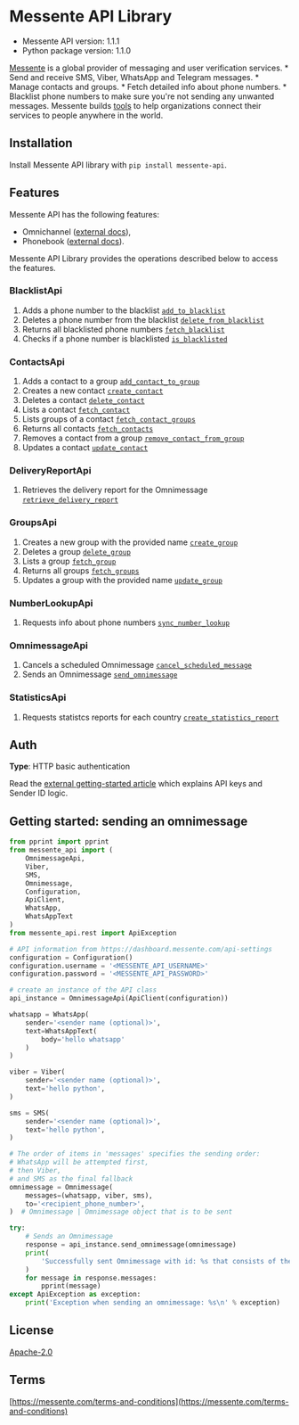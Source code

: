# Messente API Library

- Messente API version: 1.1.1
- Python package version: 1.1.0

[Messente](https://messente.com) is a global provider of messaging and user verification services.  * Send and receive SMS, Viber, WhatsApp and Telegram messages. * Manage contacts and groups. * Fetch detailed info about phone numbers. * Blacklist phone numbers to make sure you&#39;re not sending any unwanted messages.  Messente builds [tools](https://messente.com/documentation) to help organizations connect their services to people anywhere in the world.

## Installation

Install Messente API library with `pip install messente-api`.

## Features

Messente API has the following features:

- Omnichannel ([external docs](https://messente.com/documentation/omnichannel-api)),
- Phonebook ([external docs](https://messente.com/documentation/phonebook-api)).

Messente API Library provides the operations described below to access the features.

### BlacklistApi

1. Adds a phone number to the blacklist [`add_to_blacklist`](docs/BlacklistApi.md#add_to_blacklist)
1. Deletes a phone number from the blacklist [`delete_from_blacklist`](docs/BlacklistApi.md#delete_from_blacklist)
1. Returns all blacklisted phone numbers [`fetch_blacklist`](docs/BlacklistApi.md#fetch_blacklist)
1. Checks if a phone number is blacklisted [`is_blacklisted`](docs/BlacklistApi.md#is_blacklisted)

### ContactsApi

1. Adds a contact to a group [`add_contact_to_group`](docs/ContactsApi.md#add_contact_to_group)
1. Creates a new contact [`create_contact`](docs/ContactsApi.md#create_contact)
1. Deletes a contact [`delete_contact`](docs/ContactsApi.md#delete_contact)
1. Lists a contact [`fetch_contact`](docs/ContactsApi.md#fetch_contact)
1. Lists groups of a contact [`fetch_contact_groups`](docs/ContactsApi.md#fetch_contact_groups)
1. Returns all contacts [`fetch_contacts`](docs/ContactsApi.md#fetch_contacts)
1. Removes a contact from a group [`remove_contact_from_group`](docs/ContactsApi.md#remove_contact_from_group)
1. Updates a contact [`update_contact`](docs/ContactsApi.md#update_contact)

### DeliveryReportApi

1. Retrieves the delivery report for the Omnimessage [`retrieve_delivery_report`](docs/DeliveryReportApi.md#retrieve_delivery_report)

### GroupsApi

1. Creates a new group with the provided name [`create_group`](docs/GroupsApi.md#create_group)
1. Deletes a group [`delete_group`](docs/GroupsApi.md#delete_group)
1. Lists a group [`fetch_group`](docs/GroupsApi.md#fetch_group)
1. Returns all groups [`fetch_groups`](docs/GroupsApi.md#fetch_groups)
1. Updates a group with the provided name [`update_group`](docs/GroupsApi.md#update_group)

### NumberLookupApi

1. Requests info about phone numbers [`sync_number_lookup`](docs/NumberLookupApi.md#sync_number_lookup)

### OmnimessageApi

1. Cancels a scheduled Omnimessage [`cancel_scheduled_message`](docs/OmnimessageApi.md#cancel_scheduled_message)
1. Sends an Omnimessage [`send_omnimessage`](docs/OmnimessageApi.md#send_omnimessage)

### StatisticsApi

1. Requests statistcs reports for each country [`create_statistics_report`](docs/StatisticsApi.md#create_statistics_report)

## Auth

**Type**: HTTP basic authentication

Read the [external getting-started article](https://messente.com/documentation/getting-started) which explains API keys and Sender ID logic.

## Getting started: sending an omnimessage

```python
from pprint import pprint
from messente_api import (
    OmnimessageApi,
    Viber,
    SMS,
    Omnimessage,
    Configuration,
    ApiClient,
    WhatsApp,
    WhatsAppText
)
from messente_api.rest import ApiException

# API information from https://dashboard.messente.com/api-settings
configuration = Configuration()
configuration.username = '<MESSENTE_API_USERNAME>'
configuration.password = '<MESSENTE_API_PASSWORD>'

# create an instance of the API class
api_instance = OmnimessageApi(ApiClient(configuration))

whatsapp = WhatsApp(
    sender='<sender name (optional)>',
    text=WhatsAppText(
        body='hello whatsapp'
    )
)

viber = Viber(
    sender='<sender name (optional)>',
    text='hello python',
)

sms = SMS(
    sender='<sender name (optional)>',
    text='hello python',
)

# The order of items in 'messages' specifies the sending order:
# WhatsApp will be attempted first,
# then Viber,
# and SMS as the final fallback
omnimessage = Omnimessage(
    messages=(whatsapp, viber, sms),
    to='<recipient_phone_number>',
)  # Omnimessage | Omnimessage object that is to be sent

try:
    # Sends an Omnimessage
    response = api_instance.send_omnimessage(omnimessage)
    print(
        'Successfully sent Omnimessage with id: %s that consists of the following messages:' % response.omnimessage_id
    )
    for message in response.messages:
        pprint(message)
except ApiException as exception:
    print('Exception when sending an omnimessage: %s\n' % exception)

```

## License

[Apache-2.0](http://www.apache.org/licenses/LICENSE-2.0.html)

## Terms

[https://messente.com/terms-and-conditions](https://messente.com/terms-and-conditions)
